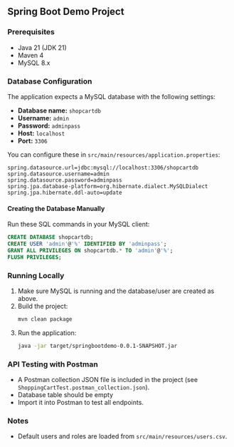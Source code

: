 ## Spring Boot Demo Project

### Prerequisites

- Java 21 (JDK 21)
- Maven 4
- MySQL 8.x

### Database Configuration

The application expects a MySQL database with the following settings:

- **Database name:** `shopcartdb`
- **Username:** `admin`
- **Password:** `adminpass`
- **Host:** `localhost`
- **Port:** `3306`

You can configure these in `src/main/resources/application.properties`:

```
spring.datasource.url=jdbc:mysql://localhost:3306/shopcartdb
spring.datasource.username=admin
spring.datasource.password=adminpass
spring.jpa.database-platform=org.hibernate.dialect.MySQLDialect
spring.jpa.hibernate.ddl-auto=update
```

#### Creating the Database Manually

Run these SQL commands in your MySQL client:

```sql
CREATE DATABASE shopcartdb;
CREATE USER 'admin'@'%' IDENTIFIED BY 'adminpass';
GRANT ALL PRIVILEGES ON shopcartdb.* TO 'admin'@'%';
FLUSH PRIVILEGES;
```

### Running Locally

1. Make sure MySQL is running and the database/user are created as above.
2. Build the project:
   ```sh
   mvn clean package
   ```
3. Run the application:
   ```sh
   java -jar target/springbootdemo-0.0.1-SNAPSHOT.jar
   ```

### API Testing with Postman

- A Postman collection JSON file is included in the project (see `ShoppingCartTest.postman_collection.json`).
- Database table should be empty
- Import it into Postman to test all endpoints.

### Notes

- Default users and roles are loaded from `src/main/resources/users.csv`.

